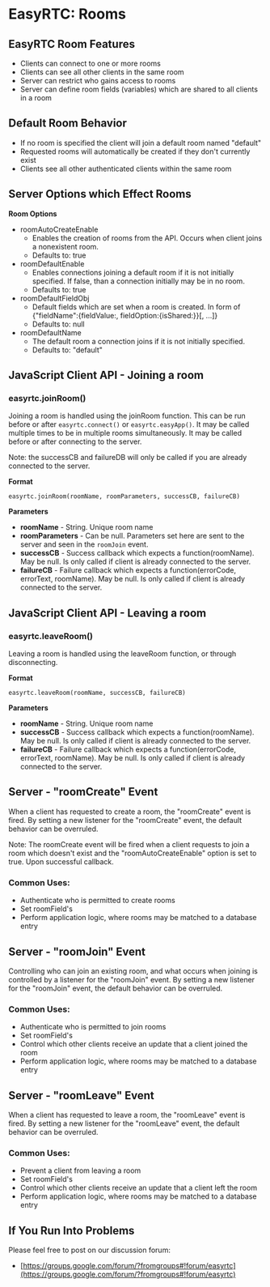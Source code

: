 EasyRTC: Rooms
==============

EasyRTC Room Features
---------------------

 - Clients can connect to one or more rooms
 - Clients can see all other clients in the same room
 - Server can restrict who gains access to rooms
 - Server can define room fields (variables) which are shared to all clients in a room


Default Room Behavior
---------------------

 - If no room is specified the client will join a default room named "default"
 - Requested rooms will automatically be created if they don't currently exist
 - Clients see all other authenticated clients within the same room


Server Options which Effect Rooms
---------------------------------

**Room Options**
 - roomAutoCreateEnable
   - Enables the creation of rooms from the API. Occurs when client joins a nonexistent room.
   - Defaults to: true
 - roomDefaultEnable
   -  Enables connections joining a default room if it is not initially specified. If false, than a connection initially may be in no room.
   - Defaults to: true
 - roomDefaultFieldObj
   - Default fields which are set when a room is created. In form of {"fieldName":{fieldValue:<JsonObj>, fieldOption:{isShared:<boolean>}}[, ...]}
   - Defaults to: null
 - roomDefaultName
   - The default room a connection joins if it is not initially specified.
   - Defaults to: "default"


JavaScript Client API - Joining a room
--------------------------------------

### easyrtc.joinRoom()

Joining a room is handled using the joinRoom function. This can be run before or after `easyrtc.connect()` or `easyrtc.easyApp()`. It may be called multiple times to be in multiple rooms simultaneously. It may be called before or after connecting to the server.

Note: the successCB and failureDB will only be called if you are already connected to the server.

**Format**

`easyrtc.joinRoom(roomName, roomParameters, successCB, failureCB)`

**Parameters**
 - **roomName** - String. Unique room name
 - **roomParameters** - Can be null. Parameters set here are sent to the server and seen in the `roomJoin` event.
 - **successCB** - Success callback which expects a function(roomName). May be null. Is only called if client is already connected to the server.
 - **failureCB** - Failure callback which expects a function(errorCode, errorText, roomName). May be null. Is only called if client is already connected to the server.


JavaScript Client API - Leaving a room
--------------------------------------

### easyrtc.leaveRoom()

Leaving a room is handled using the leaveRoom function, or through disconnecting.

**Format**

`easyrtc.leaveRoom(roomName, successCB, failureCB)`

**Parameters**
 - **roomName** - String. Unique room name
 - **successCB** - Success callback which expects a function(roomName). May be null. Is only called if client is already connected to the server.
 - **failureCB** - Failure callback which expects a function(errorCode, errorText, roomName). May be null. Is only called if client is already connected to the server.


Server - "roomCreate" Event
---------------------------

When a client has requested to create a room, the "roomCreate" event is fired. By setting a new listener for the "roomCreate" event, the default behavior can be overruled.

Note: The roomCreate event will be fired when a client requests to join a room which doesn't exist and the "roomAutoCreateEnable" option is set to true. Upon successful callback.

### Common Uses:
 - Authenticate who is permitted to create rooms
 - Set roomField's
 - Perform application logic, where rooms may be matched to a database entry


Server - "roomJoin" Event
-------------------------

Controlling who can join an existing room, and what occurs when joining is controlled by a listener for the "roomJoin" event. By setting a new listener for the "roomJoin" event, the default behavior can be overruled.

### Common Uses:
 - Authenticate who is permitted to join rooms
 - Set roomField's
 - Control which other clients receive an update that a client joined the room
 - Perform application logic, where rooms may be matched to a database entry


Server - "roomLeave" Event
---------------------------

When a client has requested to leave a room, the "roomLeave" event is fired. By setting a new listener for the "roomLeave" event, the default behavior can be overruled.

### Common Uses:
 - Prevent a client from leaving a room
 - Set roomField's
 - Control which other clients receive an update that a client left the room
 - Perform application logic, where rooms may be matched to a database entry


If You Run Into Problems
------------------------
Please feel free to post on our discussion forum:

- [https://groups.google.com/forum/?fromgroups#!forum/easyrtc](https://groups.google.com/forum/?fromgroups#!forum/easyrtc)

